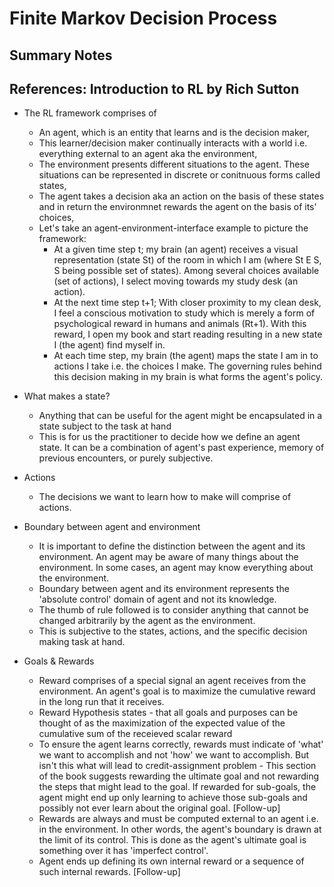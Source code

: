 # Finite Markov Decision Process
## Summary Notes


## References: Introduction to RL by Rich Sutton

- The RL framework comprises of
  - An agent, which is an entity that learns and is the decision maker,
  - This learner/decision maker continually interacts with a world i.e. everything external to an agent aka the environment,
  - The environment presents different situations to the agent. These situations can be represented in discrete or conitnuous forms called states,
  - The agent takes a decision aka an action on the basis of these states and in return the environmnet rewards the agent on the basis of its' choices,
  - Let's take an agent-environment-interface example to picture the framework: 
    * At a given time step t; my brain (an agent) receives a visual representation (state St) of the room in which I am (where St E S, S being possible set of states). Among several choices available (set of actions), I select moving towards my study desk (an action). 
    * At the next time step t+1; With closer proximity to my clean desk, I feel a conscious motivation to study which is merely a form of psychological reward in humans and animals (Rt+1). With this reward, I open my book and start reading resulting in a new state I (the agent) find myself in.
    * At each time step, my brain (the agent) maps the state I am in to actions I take i.e. the choices I make. The governing rules behind this decision making in my brain is what forms the agent's policy.
    
- What makes a state?
  - Anything that can be useful for the agent might be encapsulated in a state subject to the task at hand
  - This is for us the practitioner to decide how we define an agent state. It can be a combination of agent's past experience, memory of previous encounters, or purely subjective.

    
- Actions
  - The decisions we want to learn how to make will comprise of actions.
  
- Boundary between agent and environment
  - It is important to define the distinction between the agent and its environment. An agent may be aware of many things about the environment. In some cases, an agent may know everything about the environment. 
  - Boundary between agent and its environment represents the 'absolute control' domain of agent and not its knowledge.
  - The thumb of rule followed is to consider anything that cannot be changed arbitrarily by the agent as the environment.
  - This is subjective to the states, actions, and the specific decision making task at hand.

- Goals & Rewards 
  - Reward comprises of a special signal an agent receives from the environment. An agent's goal is to maximize the cumulative reward in the long run that it receives.
  - Reward Hypothesis states - that all goals and purposes can be thought of as the maximization of the expected value of the cumulative sum of the receieved scalar reward
  - To ensure the agent learns correctly, rewards must indicate of 'what' we want to accomplish and not 'how' we want to accomplish. But isn't this what will lead to credit-assignment problem - This section of the book suggests rewarding the ultimate goal and not rewarding the steps that might lead to the goal. If rewarded for sub-goals, the agent might end up only learning to achieve those sub-goals and possibly not ever learn about the original goal. [Follow-up]
  - Rewards are always and must be computed external to an agent i.e. in the environment. In other words, the agent's boundary is drawn at the limit of its control. This is done as the agent's ultimate goal is something over it has 'imperfect control'.
  - Agent ends up defining its own internal reward or a sequence of such internal rewards. [Follow-up]
